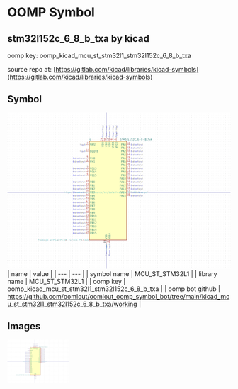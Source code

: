 # OOMP Symbol  
## stm32l152c_6_8_b_txa  by kicad  
  
oomp key: oomp_kicad_mcu_st_stm32l1_stm32l152c_6_8_b_txa  
  
source repo at: [https://gitlab.com/kicad/libraries/kicad-symbols](https://gitlab.com/kicad/libraries/kicad-symbols)  
## Symbol  
  
[![working.png](working_600.png)](working.png)  
| name | value | 
| --- | --- | 
| symbol name | MCU_ST_STM32L1 | 
| library name | MCU_ST_STM32L1 | 
| oomp key | oomp_kicad_mcu_st_stm32l1_stm32l152c_6_8_b_txa | 
| oomp bot github | https://github.com/oomlout/oomlout_oomp_symbol_bot/tree/main/kicad_mcu_st_stm32l1_stm32l152c_6_8_b_txa/working | 
## Images  
  
[![working.png](working_140.png)](working.png)  
